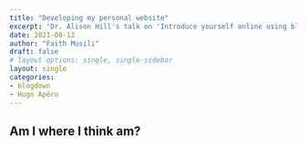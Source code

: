 ```yaml
---
title: "Developing my personal website"
excerpt: "Dr. Alison Hill's talk on 'Introduce yourself online using blogdown and Hugo Apèro' showed me how easy creating a personal website was."
date: 2021-08-12
author: "Faith Musili"
draft: false
# layout options: single, single-sidebar
layout: single
categories:
- blogdown
- Hugo Apèro
---
```


## Am I where I think am?

